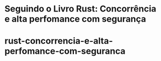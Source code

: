 # Seguindo o Livro Rust: Concorrência e alta perfomance com segurança 

# rust-concorrencia-e-alta-perfomance-com-seguranca


